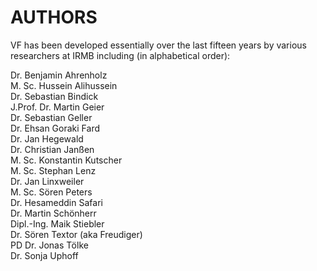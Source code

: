 AUTHORS
============

VF has been developed essentially over the last fifteen years by various researchers at IRMB including (in alphabetical order):


Dr. Benjamin Ahrenholz  
M. Sc. Hussein Alihussein  
Dr. Sebastian Bindick  
J.Prof. Dr. Martin Geier  
Dr. Sebastian Geller  
Dr. Ehsan Goraki Fard  
Dr. Jan Hegewald  
Dr. Christian Janßen  
M. Sc. Konstantin Kutscher  
M. Sc. Stephan Lenz  
Dr. Jan Linxweiler  
M. Sc. Sören Peters  
Dr. Hesameddin Safari  
Dr. Martin Schönherr  
Dipl.-Ing. Maik Stiebler  
Dr. Sören Textor (aka Freudiger)  
PD Dr. Jonas Tölke  
Dr. Sonja Uphoff  
